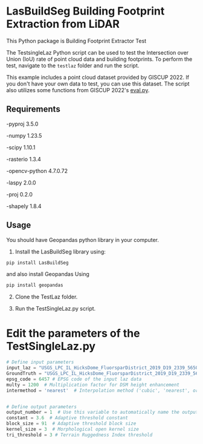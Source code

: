 # LasBuildSeg Building Footprint Extraction from LiDAR

This Python package is Building Footprint Extractor Test

The TestsingleLaz Python script can be used to test the Intersection over Union (IoU) rate of point cloud data and building footprints. To perform the test, navigate to the `testlaz` folder and run the script.

This example includes a point cloud dataset provided by GISCUP 2022. If you don't have your own data to test, you can use this dataset. The script also utilizes some functions from GISCUP 2022's [eval.py](https://sigspatial2022.sigspatial.org/giscup/submit.html).

## Requirements
-pyproj 3.5.0

-numpy 1.23.5

-scipy 1.10.1

-rasterio 1.3.4

-opencv-python 4.7.0.72

-laspy 2.0.0

-proj 0.2.0

-shapely 1.8.4
## Usage

You should have Geopandas python library in your computer.

1. Install the LasBuildSeg library using:
```bash
pip install LasBuildSeg
```
and also install Geopandas Using
```bash
pip install geopandas
```
2. Clone the TestLaz folder.

3. Run the TestSingleLaz.py script.

# Edit the parameters of the TestSingleLaz.py  
```python
# Define input parameters
input_laz = "USGS_LPC_IL_HicksDome_FluorsparDistrict_2019_D19_2339_5650.laz" # Path to your point cloud data
GroundTruth = "USGS_LPC_IL_HicksDome_FluorsparDistrict_2019_D19_2339_5650_gt_buildings.geojson"  # Path to Your Ground Truth
epsg_code = 6457 # EPSG code of the input laz data
multy = 1200  # Multiplication factor for DSM height enhancement
intermethod = 'nearest'  # Interpolation method ('cubic', 'nearest', or 'linear')


# Define output parameters
output_number = 1  # Use this variable to automatically name the output files (change it for each new input laz file)
constant = 3.6  # Adaptive threshold constant
block_size = 91  # Adaptive threshold block size
kernel_size = 3  # Morphological open kernel size
tri_threshold = 3 # Terrain Ruggedness Index threshold
```
